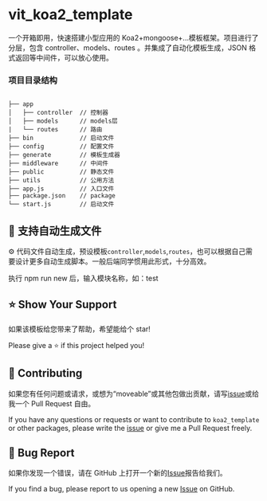 # vit_koa2_template

一个开箱即用，快速搭建小型应用的 Koa2+mongoose+...模板框架。项目进行了分层，包含 controller、models、routes 。并集成了自动化模板生成，JSON 格式返回等中间件，可以放心使用。

### 项目目录结构

```

├── app
│   ├── controller  // 控制器
│   ├── models      // models层
|   └── routes      // 路由
├── bin             // 启动文件
├── config          // 配置文件
├── generate        // 模板生成器
├── middleware      // 中间件
├── public          // 静态文件
├── utils           // 公用方法
├── app.js          // 入口文件
├── package.json    // package
└── start.js        // 启动文件

```

## 🤖 支持自动生成文件

⚙️ 代码文件自动生成，预设模板`controller`,`models`,`routes`，也可以根据自己需要设计更多自动生成脚本。一般后端同学惯用此形式，十分高效。

执行 npm run new 后，输入模块名称，如：test

## ⭐️ Show Your Support

如果该模板给您带来了帮助，希望能给个 star!

Please give a ⭐️ if this project helped you!

## 👏 Contributing

如果您有任何问题或请求，或想为“moveable”或其他包做出贡献，请写[issue](https://github.com/kenpg27/koa2_template/issues)或给我一个 Pull Request 自由。

If you have any questions or requests or want to contribute to `koa2_template` or other packages, please write the [issue](https://github.com/kenpg27/koa2_template/issues) or give me a Pull Request freely.

## 🐞 Bug Report

如果你发现一个错误，请在 GitHub 上打开一个新的[Issue](https://github.com/kenpg27/koa2_template/issues)报告给我们。

If you find a bug, please report to us opening a new [Issue](https://github.com/kenpg27/koa2_template/issues) on GitHub.
